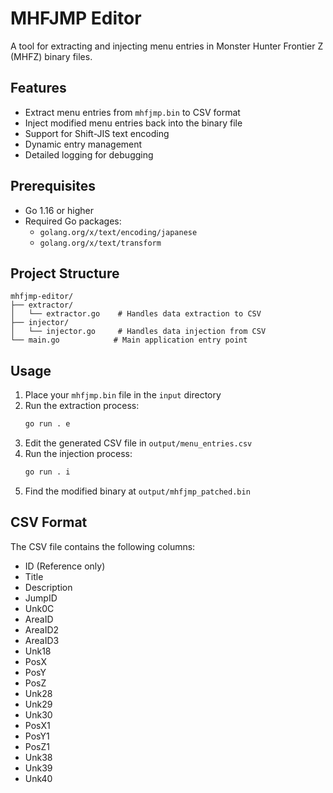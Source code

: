 # MHFJMP Editor

A tool for extracting and injecting menu entries in Monster Hunter Frontier Z (MHFZ) binary files.

## Features

- Extract menu entries from `mhfjmp.bin` to CSV format
- Inject modified menu entries back into the binary file
- Support for Shift-JIS text encoding
- Dynamic entry management
- Detailed logging for debugging

## Prerequisites

- Go 1.16 or higher
- Required Go packages:
  - `golang.org/x/text/encoding/japanese`
  - `golang.org/x/text/transform`

## Project Structure

```
mhfjmp-editor/
├── extractor/
│   └── extractor.go    # Handles data extraction to CSV
├── injector/
│   └── injector.go     # Handles data injection from CSV
└── main.go            # Main application entry point
```

## Usage

1. Place your `mhfjmp.bin` file in the `input` directory
2. Run the extraction process:
   ```bash
   go run . e
   ```
3. Edit the generated CSV file in `output/menu_entries.csv`
4. Run the injection process:
   ```bash
   go run . i
   ```
5. Find the modified binary at `output/mhfjmp_patched.bin`

## CSV Format

The CSV file contains the following columns:
- ID (Reference only)
- Title
- Description
- JumpID
- Unk0C
- AreaID
- AreaID2
- AreaID3
- Unk18
- PosX
- PosY
- PosZ
- Unk28
- Unk29
- Unk30
- PosX1
- PosY1
- PosZ1
- Unk38
- Unk39
- Unk40
